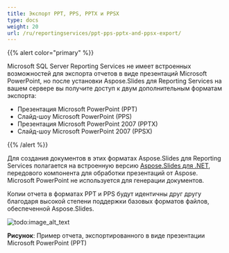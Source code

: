 ```yaml
---
title: Экспорт PPT, PPS, PPTX и PPSX
type: docs
weight: 20
url: /ru/reportingservices/ppt-pps-pptx-and-ppsx-export/
---
```


{{% alert color="primary" %}} 

Microsoft SQL Server Reporting Services не имеет встроенных возможностей для экспорта отчетов в виде презентаций Microsoft PowerPoint, но после установки Aspose.Slides для Reporting Services на вашем сервере вы получите доступ к двум дополнительным форматам экспорта: 

- Презентация Microsoft PowerPoint (PPT)
- Слайд-шоу Microsoft PowerPoint (PPS)
- Презентация Microsoft PowerPoint 2007 (PPTX)
- Слайд-шоу Microsoft PowerPoint 2007 (PPSX)

{{% /alert %}} 

Для создания документов в этих форматах Aspose.Slides для Reporting Services полагается на встроенную версию [Aspose.Slides для .NET](http://www.aspose.com/Products/Aspose.Slides/), передового компонента для обработки презентаций от Aspose. Microsoft PowerPoint не используется для генерации документов. 

Копии отчета в форматах PPT и PPS будут идентичны друг другу благодаря высокой степени поддержки базовых форматов файлов, обеспеченной Aspose.Slides. 

![todo:image_alt_text](ppt-pps-pptx-and-ppsx-export_1.png)


**Рисунок**: Пример отчета, экспортированного в виде презентации Microsoft PowerPoint (PPT)